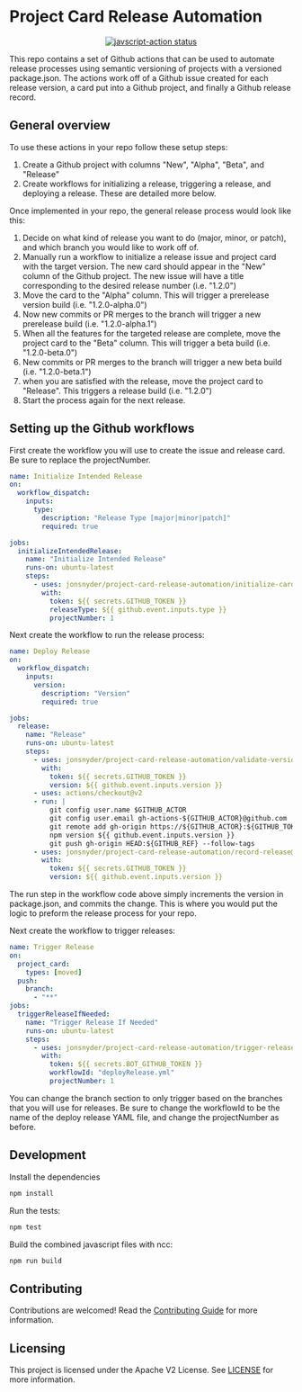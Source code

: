 # Project Card Release Automation

<p align="center">
  <a href="https://github.com/actions/javascript-action/actions"><img alt="javscript-action status" src="https://github.com/actions/javascript-action/workflows/units-test/badge.svg"></a>
</p>

This repo contains a set of Github actions that can be used to automate release processes using semantic versioning of projects with a versioned package.json. The actions work off of a Github issue created for each release version, a card put into a Github project, and finally a Github release record.

## General overview

To use these actions in your repo follow these setup steps:
1. Create a Github project with columns "New", "Alpha", "Beta", and "Release"
2. Create workflows for initializing a release, triggering a release, and deploying a release. These are detailed more below.

Once implemented in your repo, the general release process would look like this:
1. Decide on what kind of release you want to do (major, minor, or patch), and which branch you would like to work off of.
1. Manually run a workflow to initialize a release issue and project card with the target version. The new card should appear in the "New" column of the Github project. The new issue will have a title corresponding to the desired release number (i.e. "1.2.0")
1. Move the card to the "Alpha" column. This will trigger a prerelease version build (i.e. "1.2.0-alpha.0")
1. Now new commits or PR merges to the branch will trigger a new prerelease build (i.e. "1.2.0-alpha.1")
1. When all the features for the targeted release are complete, move the project card to the "Beta" column. This will trigger a beta build (i.e. "1.2.0-beta.0")
1. New commits or PR merges to the branch will trigger a new beta build (i.e. "1.2.0-beta.1")
1. when you are satisfied with the release, move the project card to "Release". This triggers a release build (i.e. "1.2.0")
1. Start the process again for the next release.

## Setting up the Github workflows

First create the workflow you will use to create the issue and release card. Be sure to replace the projectNumber.

```yaml
name: Initialize Intended Release
on:
  workflow_dispatch:
    inputs:
      type:
        description: "Release Type [major|minor|patch]"
        required: true

jobs:
  initializeIntendedRelease:
    name: "Initialize Intended Release"
    runs-on: ubuntu-latest
    steps:
      - uses: jonsnyder/project-card-release-automation/initialize-card@v1
        with:
          token: ${{ secrets.GITHUB_TOKEN }}
          releaseType: ${{ github.event.inputs.type }}
          projectNumber: 1
```

Next create the workflow to run the release process:

```yaml
name: Deploy Release
on:
  workflow_dispatch:
    inputs:
      version:
        description: "Version"
        required: true

jobs:
  release:
    name: "Release"
    runs-on: ubuntu-latest
    steps:
      - uses: jonsnyder/project-card-release-automation/validate-version@v1
        with:
          token: ${{ secrets.GITHUB_TOKEN }}
          version: ${{ github.event.inputs.version }}
      - uses: actions/checkout@v2
      - run: |
          git config user.name $GITHUB_ACTOR
          git config user.email gh-actions-${GITHUB_ACTOR}@github.com
          git remote add gh-origin https://${GITHUB_ACTOR}:${GITHUB_TOKEN}@github.com/${GITHUB_REPOSITORY}.git/
          npm version ${{ github.event.inputs.version }}
          git push gh-origin HEAD:${GITHUB_REF} --follow-tags
      - uses: jonsnyder/project-card-release-automation/record-release@v1
        with:
          token: ${{ secrets.GITHUB_TOKEN }}
          version: ${{ github.event.inputs.version }}
```

The run step in the workflow code above simply increments the version in package.json, and commits the change. This is where you would put the logic to preform the release process for your repo.

Next create the workflow to trigger releases:

```yaml
name: Trigger Release
on:
  project_card:
    types: [moved]
  push:
    branch:
      - "**"
jobs:
  triggerReleaseIfNeeded:
    name: "Trigger Release If Needed"
    runs-on: ubuntu-latest
    steps:
      - uses: jonsnyder/project-card-release-automation/trigger-release@v1
        with:
          token: ${{ secrets.BOT_GITHUB_TOKEN }}
          workflowId: "deployRelease.yml"
          projectNumber: 1
```

You can change the branch section to only trigger based on the branches that you will use for releases. Be sure to change the workflowId to be the name of the deploy release YAML file, and change the projectNumber as before.

## Development

Install the dependencies

```bash
npm install
```

Run the tests:

```bash
npm test
```

Build the combined javascript files with ncc:

```bash
npm run build
```

## Contributing

Contributions are welcomed! Read the [Contributing Guide](./.github/CONTRIBUTING.md) for more information.

## Licensing

This project is licensed under the Apache V2 License. See [LICENSE](LICENSE) for more information.

